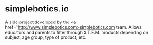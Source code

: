 # simplebotics.io

A side-project developed by the <a href="http://www.simplebotics.com>simplebotics.com</a> team. Allows educators and parents to filter through S.T.E.M. products depending on subject, age group, type of product, etc.

